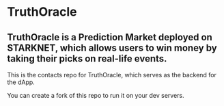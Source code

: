 # TruthOracle

## TruthOracle is a Prediction Market deployed on STARKNET, which allows users to win money by taking their picks on real-life events.

This is the contacts repo for TruthOracle, which serves as the backend for the dApp.

You can create a fork of this repo to run it on your dev servers.